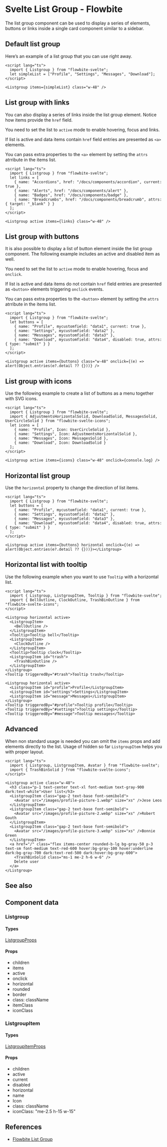 # Svelte List Group - Flowbite


The list group component can be used to display a series of elements, buttons or links inside a single card component similar to a sidebar.

## Default list group

Here’s an example of a list group that you can use right away.

```svelte
<script lang="ts">
  import { Listgroup } from "flowbite-svelte";
  let simpleList = ["Profile", "Settings", "Messages", "Download"];
</script>

<Listgroup items={simpleList} class="w-48" />
```

## List group with links

You can also display a series of links inside the list group element. Notice how items provide the `href` field.

You need to set the list to `active` mode to enable hovering, focus and links.

If list is active and data items contain `href` field entries are presented as `<a>` elements.

You can pass extra properties to the `<a>` element by setting the `attrs` atrribute in the items list.

```svelte
<script lang="ts">
  import { Listgroup } from "flowbite-svelte";
  let links = [
    { name: "Accordions", href: "/docs/components/accordion", current: true },
    { name: "Alerts", href: "/docs/components/alert" },
    { name: "Badges", href: "/docs/components/badge" },
    { name: "Breadcrumbs", href: "/docs/components/breadcrumb", attrs: { target: "_blank" } }
  ];
</script>

<Listgroup active items={links} class="w-48" />
```

## List group with buttons

It is also possible to display a list of button element inside the list group component. The following example includes an active and disabled item as well.

You need to set the list to `active` mode to enable hovering, focus and `onclick`.

If list is active and data items do not contain `href` field entries are presented as `<button>` elements triggering `onclick` events.

You can pass extra properties to the `<button>` element by setting the `attrs` atrribute in the items list.

```svelte
<script lang="ts">
  import { Listgroup } from "flowbite-svelte";
  let buttons = [
    { name: "Profile", mycustomfield: "data1", current: true },
    { name: "Settings", mycustomfield: "data2" },
    { name: "Messages", mycustomfield: "data3" },
    { name: "Download", mycustomfield: "data4", disabled: true, attrs: { type: "submit" } }
  ];
</script>

<Listgroup active items={buttons} class="w-48" onclick={(e) => alert(Object.entries(e?.detail ?? {}))} />
```

## List group with icons

Use the following example to create a list of buttons as a menu together with SVG icons.

```svelte
<script lang="ts">
  import { Listgroup } from "flowbite-svelte";
  import { AdjustmentsHorizontalSolid, DownloadSolid, MessagesSolid, UserCircleSolid } from "flowbite-svelte-icons";
  let icons = [
    { name: "Profile", Icon: UserCircleSolid },
    { name: "Settings", Icon: AdjustmentsHorizontalSolid },
    { name: "Messages", Icon: MessagesSolid },
    { name: "Download", Icon: DownloadSolid }
  ];
</script>

<Listgroup active items={icons} class="w-48" onclick={console.log} />
```

## Horizontal list group

Use the `horizontal` property to change the direction of list items.

```svelte
<script lang="ts">
  import { Listgroup } from "flowbite-svelte";
  let buttons = [
    { name: "Profile", mycustomfield: "data1", current: true },
    { name: "Settings", mycustomfield: "data2" },
    { name: "Messages", mycustomfield: "data3" },
    { name: "Download", mycustomfield: "data4", disabled: true, attrs: { type: "submit" } }
  ];
</script>

<Listgroup active items={buttons} horizontal onclick={(e) => alert(Object.entries(e?.detail ?? {}))}></Listgroup>
```

## Horizontal list with tooltip

Use the following example when you want to use `Tooltip` with a horizontal list.

```svelte
<script lang="ts">
  import { Listgroup, ListgroupItem, Tooltip } from "flowbite-svelte";
  import { BellOutline, ClockOutline, TrashBinOutline } from "flowbite-svelte-icons";
</script>

<Listgroup horizontal active>
  <ListgroupItem>
    <BellOutline />
  </ListgroupItem>
  <Tooltip>Tooltip bell</Tooltip>
  <ListgroupItem>
    <ClockOutline />
  </ListgroupItem>
  <Tooltip>Tooltip clock</Tooltip>
  <ListgroupItem id="trash">
    <TrashBinOutline />
  </ListgroupItem>
</Listgroup>
<Tooltip triggeredBy="#trash">Tooltip trash</Tooltip>

<Listgroup horizontal active>
  <ListgroupItem id="profile">Profile</ListgroupItem>
  <ListgroupItem id="settings">Settings</ListgroupItem>
  <ListgroupItem id="message">Messages</ListgroupItem>
</Listgroup>
<Tooltip triggeredBy="#profile">Tooltip profile</Tooltip>
<Tooltip triggeredBy="#settings">Tooltip settings</Tooltip>
<Tooltip triggeredBy="#message">Tooltip messages</Tooltip>
```

## Advanced

When non standard usage is needed you can omit the `items` props and add elements directly to the list. Usage of hidden so far `ListgroupItem` helps you with proper layout.

```svelte
<script lang="ts">
  import { Listgroup, ListgroupItem, Avatar } from "flowbite-svelte";
  import { TrashBinSolid } from "flowbite-svelte-icons";
</script>

<Listgroup active class="w-48">
  <h3 class="p-1 text-center text-xl font-medium text-gray-900 dark:text-white">User list</h3>
  <ListgroupItem class="gap-2 text-base font-semibold">
    <Avatar src="/images/profile-picture-1.webp" size="xs" />Jese Leos
  </ListgroupItem>
  <ListgroupItem class="gap-2 text-base font-semibold">
    <Avatar src="/images/profile-picture-2.webp" size="xs" />Robert Gouth
  </ListgroupItem>
  <ListgroupItem class="gap-2 text-base font-semibold">
    <Avatar src="/images/profile-picture-3.webp" size="xs" />Bonnie Green
  </ListgroupItem>
  <a href="/" class="flex items-center rounded-b-lg bg-gray-50 p-3 text-sm font-medium text-red-600 hover:bg-gray-100 hover:underline dark:bg-gray-700 dark:text-red-500 dark:hover:bg-gray-600">
    <TrashBinSolid class="ms-1 me-2 h-6 w-6" />
    Delete user
  </a>
</Listgroup>
```

## See also

<Seealso links={relatedLinks} />

## Component data

### Listgroup

#### Types

[ListgroupProps](https://github.com/themesberg/flowbite-svelte/blob/main/src/lib/types.ts#L1027)

#### Props

- children
- items
- active
- onclick
- horizontal
- rounded
- border
- class: className
- itemClass
- iconClass

### ListgroupItem

#### Types

[ListgroupItemProps](https://github.com/themesberg/flowbite-svelte/blob/main/src/lib/types.ts#L1038)

#### Props

- children
- active
- current
- disabled
- horizontal
- name
- Icon
- class: className
- iconClass: "me-2.5 h-15 w-15"


## References

- [Flowbite List Group](https://flowbite.com/docs/components/list-group/)
